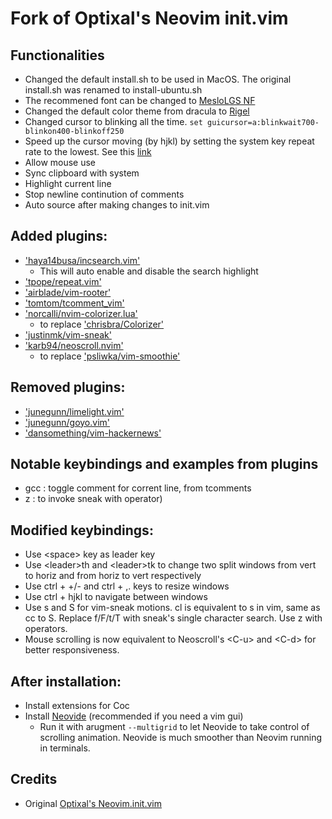 # Fork of Optixal's Neovim init.vim
## Functionalities
* Changed the default install.sh to be used in MacOS. The original install.sh was renamed to install-ubuntu.sh  
* The recommened font can be changed to [MesloLGS NF](https://github.com/romkatv/dotfiles-public/blob/master/.local/share/fonts/NerdFonts/MesloLGS%20NF%20Regular.ttf)  
* Changed the default color theme from dracula to [Rigel](https://github.com/Rigellute/rigel)  
* Changed cursor to blinking all the time. `set guicursor=a:blinkwait700-blinkon400-blinkoff250`
* Speed up the cursor moving (by hjkl) by setting the system key repeat rate to the lowest. See this [link](https://gist.github.com/hofmannsven/ff21749b0e6afc50da458bebbd9989c5)
* Allow mouse use
* Sync clipboard with system
* Highlight current line
* Stop newline continution of comments
* Auto source after making changes to init.vim

## Added plugins:  
* ['haya14busa/incsearch.vim'](https://github.com/haya14busa/incsearch.vim) 
  * This will auto enable and disable the search highlight
* ['tpope/repeat.vim'](https://github.com/tpope/vim-repeat) 
* ['airblade/vim-rooter'](https://github.com/airblade/vim-rooter)
* ['tomtom/tcomment_vim'](https://github.com/tomtom/tcomment_vim)
* ['norcalli/nvim-colorizer.lua'](https://github.com/norcalli/nvim-colorizer.lua)
  * to replace ['chrisbra/Colorizer'](https://github.com/chrisbra/Colorizer)
* ['justinmk/vim-sneak'](https://github.com/justinmk/vim-sneak)
* ['karb94/neoscroll.nvim'](https://github.com/karb94/neoscroll.nvim)
  * to replace ['psliwka/vim-smoothie'](https://github.com/psliwka/vim-smoothie)


## Removed plugins:
* ['junegunn/limelight.vim'](https://github.com/junegunn/limelight.vim)
* ['junegunn/goyo.vim'](https://github.com/junegunn/goyo.vim)
* ['dansomething/vim-hackernews'](https://github.com/dansomething/vim-hackernews)

## Notable keybindings and examples from plugins
* gcc : toggle comment for corrent line, from tcomments
* z : to invoke sneak with operator)

## Modified keybindings:
* Use \<space\> key as leader key
* Use \<leader\>th and \<leader\>tk to change two split windows from vert to horiz and from horiz to vert respectively
* Use ctrl + +/- and ctrl + ,. keys to resize windows 
* Use ctrl + hjkl to navigate between windows
* Use s and S for vim-sneak motions. cl is equivalent to s in vim, same as cc to S. Replace f/F/t/T with sneak's single character search. Use z with operators.
* Mouse scrolling is now equivalent to  Neoscroll's \<C-u\> and \<C-d\> for better responsiveness.

## After installation:
* Install extensions for Coc
* Install [Neovide](https://github.com/neovide/neovide) (recommended if you need a vim gui)
  * Run it with arugment `--multigrid` to let Neovide to take control of scrolling animation. Neovide is much smoother than Neovim running in terminals.

## Credits
* Original [Optixal's Neovim.init.vim](https://github.com/Optixal/neovim-init.vim/)
